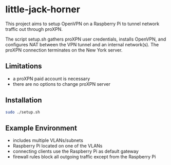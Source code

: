 # little-jack-horner

This project aims to setup OpenVPN on a Raspberry Pi to tunnel network traffic out through proXPN.

The script setup.sh gathers proXPN user credentials, installs OpenVPN, and configures NAT between the VPN tunnel and an internal network(s). The proXPN connection terminates on the New York server.

## Limitations
* a proXPN paid account is necessary
* there are no options to change proXPN server

## Installation
```bash
sudo ./setup.sh
```

## Example Environment
* includes multiple VLANs/subnets
* Raspberry Pi located on one of the VLANs
* connecting clients use the Raspberry Pi as default gateway
* firewall rules block all outgoing traffic except from the Raspberry Pi

